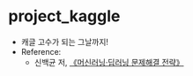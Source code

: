 # project_kaggle
- 캐글 고수가 되는 그날까지!
- Reference:
  - 신백균 저, [《머신러닝·딥러닝 문제해결 전략》](https://github.com/BaekKyunShin/musthave_mldl_problem_solving_strategy)